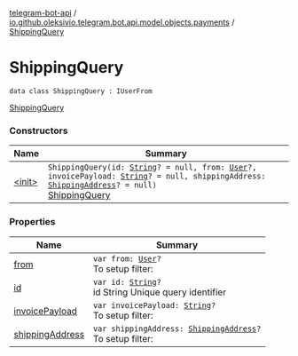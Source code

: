 [telegram-bot-api](../../index.md) / [io.github.oleksivio.telegram.bot.api.model.objects.payments](../index.md) / [ShippingQuery](./index.md)

# ShippingQuery

`data class ShippingQuery : IUserFrom`

[ShippingQuery](https://core.telegram.org/bots/api/#shippingquery)

### Constructors

| Name | Summary |
|---|---|
| [&lt;init&gt;](-init-.md) | `ShippingQuery(id: `[`String`](https://kotlinlang.org/api/latest/jvm/stdlib/kotlin/-string/index.html)`? = null, from: `[`User`](../../io.github.oleksivio.telegram.bot.api.model.objects.std/-user/index.md)`?, invoicePayload: `[`String`](https://kotlinlang.org/api/latest/jvm/stdlib/kotlin/-string/index.html)`? = null, shippingAddress: `[`ShippingAddress`](../-shipping-address/index.md)`? = null)`<br>[ShippingQuery](https://core.telegram.org/bots/api/#shippingquery) |

### Properties

| Name | Summary |
|---|---|
| [from](from.md) | `var from: `[`User`](../../io.github.oleksivio.telegram.bot.api.model.objects.std/-user/index.md)`?`<br>To setup filter: |
| [id](id.md) | `var id: `[`String`](https://kotlinlang.org/api/latest/jvm/stdlib/kotlin/-string/index.html)`?`<br>id String Unique query identifier |
| [invoicePayload](invoice-payload.md) | `var invoicePayload: `[`String`](https://kotlinlang.org/api/latest/jvm/stdlib/kotlin/-string/index.html)`?`<br>To setup filter: |
| [shippingAddress](shipping-address.md) | `var shippingAddress: `[`ShippingAddress`](../-shipping-address/index.md)`?`<br>To setup filter: |
